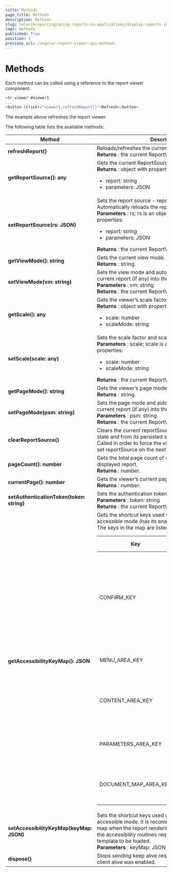 ```yaml
---
title: Methods
page_title: Methods 
description: Methods
slug: telerikreporting/using-reports-in-applications/display-reports-in-applications/web-application/angular-report-viewer/api-reference/methods
tags: methods
published: True
position: 2
previous_url: /angular-report-viewer-api-methods
---
```

<style>
table th:first-of-type {
    width: 30%;
}
table th:nth-of-type(3) {
    width: 50%;
}
</style>

# Methods

Each method can be called using a reference to the report viewer component. 
    
````TypeScript
<tr-viewer #viewer1
...
<button (click)="viewer1.refreshReport()">Refresh</button>
````

The example above refreshes the report viewer.         

The following table lists the available methods:         

|  __Method__ |  __Description__ |
| ------ | ------ |
| __refreshReport()__ |Reloads/refreshes the current report. <br/>__Returns__ : the current ReportViewer object.|
| __getReportSource(): any__ |Gets the current ReportSource - report and parameters. <br/>__Returns__ : object with properties: <ul><li>report: string</li><li>parameters: JSON</li></ul>|
| __setReportSource(rs: JSON)__ |Sets the report source - report and parameters. Automatically reloads the report (if any) into the view. <br/>__Parameters__ : rs; rs is an object with the following properties: <ul><li>report: string</li><li>parameters: JSON</li></ul>__Returns__ : the current ReportViewer object.|
| __getViewMode(): string__ |Gets the current view mode. <br/>__Returns__ : string.|
| __setViewMode(vm: string)__ |Sets the view mode and automatically reloads the current report (if any) into the new view. <br/>__Parameters__ : vm: string <br/>__Returns__ : the current ReportViewer object.|
| __getScale(): any__ |Gets the viewer’s scale factor and scale mode. <br/>__Returns__ : object with properties: <ul><li>scale: number</li><li>scaleMode: string</li></ul>|
| __setScale(scale: any)__ |Sets the scale factor and scale mode. <br/>__Parameters__ : scale; scale is an object with the following properties: <ul><li>scale: number</li><li>scaleMode: string</li></ul>__Returns__ : the current ReportViewer object.|
| __getPageMode(): string__ |Gets the viewer’s page mode. <br/>__Returns__ : string.|
| __setPageMode(psm: string)__ |Sets the page mode and automatically reloads the current report (if any) into the new view. <br/>__Parameters__ : psm: string. <br/>__Returns__ : the current ReportViewer object.|
| __clearReportSource()__ |Clears the current reportSource from the viewer internal state and from its persisted session in the browser. Called in order to force the viewer to respect the newly set reportSource on the next postback.|
| __pageCount(): number__ |Gets the total page count of viewer’s currently displayed report. <br/>__Returns__ : number.|
| __currentPage(): number__ |Gets the viewer’s current page that is displayed. <br/>__Returns__ : number.|
| __setAuthenticationToken(token: string)__ |Sets the authentication token. <br/>__Parameters__ : token: string <br/>__Returns__ : the current ReportViewer object.|
| __getAccessibilityKeyMap(): JSON__ |Gets the shortcut keys used when the report viewer is in accessible mode (has its enableAccessibility set to true. The keys in the map are listed below: <br/><table><thead><tr><th>Key</th><th>Default Value</th><th>Description</th></tr></thead><tbody><tr><td>CONFIRM_KEY</td><td>13 <em>('enter')</em></td><td>Key for triggering the actions in the report content and previewing the report from the <strong>Preview</strong> button in parameters area, if available.</td></tr><tr><td>MENU_AREA_KEY</td><td>77 <em>('m')</em></td><td>Key for moving the focus to the menu area, if visible.</td></tr><tr><td>CONTENT_AREA_KEY</td><td>67 <em>('c')</em></td><td>Key for moving the focus to the report content area, if visible.</td></tr><tr><td>PARAMETERS_AREA_KEY</td><td>80 <em>('p')</em></td><td>Key for moving the focus to the parameters area, if visible.</td></tr><tr><td>DOCUMENT_MAP_AREA_KEY</td><td>68 <em>('d')</em></td><td>Key for moving the focus to the document map area, if visible.</td></tr></tbody></table> |
| __setAccessibilityKeyMap(keyMap: JSON)__ |Sets the shortcut keys used when the report viewer is in accessible mode. It is recommended to set the new key map when the report rendering is complete, because the accessibility routines require the report viewer template to be loaded. <br/>__Parameters__ : keyMap: JSON|
| __dispose()__ |Stops sending keep alive requests to the server, if keep client alive was enabled.|

